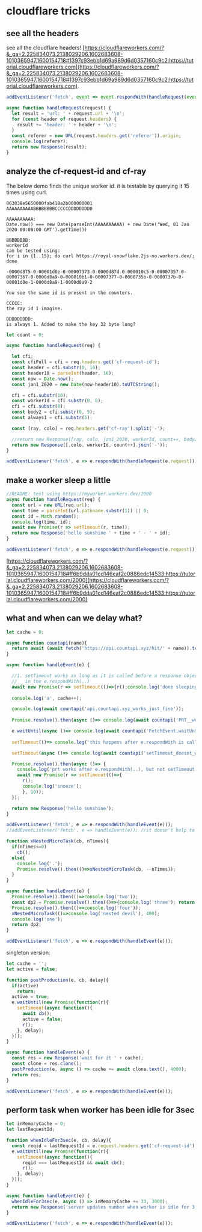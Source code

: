 # cloudflare tricks

## see all the headers

see all the cloudflare headers! [https://cloudflareworkers.com/?&_ga=2.225834073.2138029206.1602683608-1010365947.1600154718#1397c93ebb1d69a989d6d0357160c9c2:https://tutorial.cloudflareworkers.com](https://cloudflareworkers.com/?&_ga=2.225834073.2138029206.1602683608-1010365947.1600154718#1397c93ebb1d69a989d6d0357160c9c2:https://tutorial.cloudflareworkers.com).

```javascript
addEventListener('fetch', event => event.respondWith(handleRequest(event.request)));

async function handleRequest(request) {
  let result = 'url: ' + request.url + '\n';
  for (const header of request.headers) {
    result += 'header: ' + header + '\n';
  }
  const referer = new URL(request.headers.get('referer')).origin;
  console.log(referer);
  return new Response(result);
}
```
        
## analyze the cf-request-id and cf-ray

The below demo finds the unique worker id. it is testable by querying it 15 times using curl.

```                                                            
063038e5650000fab410a2b000000001
AAAAAAAAAABBBBBBBBCCCCCDDDDDDDDD

AAAAAAAAAA:
Date.now() === new Date(parseInt(AAAAAAAAAA) + new Date('Wed, 01 Jan 2020 00:00:00 GMT').getTime())

BBBBBBBB:
workerId
can be tested using:
for i in {1..15}; do curl https://royal-snowflake.2js-no.workers.dev/; done

-0000d875-0-00001d0e-0-00007373-0-0000d87d-0-000010c5-0-00007357-0-00007367-0-0000d8a9-0-000010b1-0-00007377-0-0000735b-0-0000737b-0-00001d0e-1-0000d8a9-1-0000d8a9-2

You see the same id is present in the counters.

CCCCC:
the ray id I imagine.

DDDDDDDDD:
is always 1. Added to make the key 32 byte long?
```

```javascript
let count = 0;

async function handleRequest(req) {

  let cfi;
  const cfiFull = cfi = req.headers.get('cf-request-id');
  const header = cfi.substr(0, 10);
  const header10 = parseInt(header, 16);
  const now = Date.now();
  const jan1_2020 = new Date(now-header10).toUTCString();

  cfi = cfi.substr(10);
  const workerId = cfi.substr(0, 8);
  cfi = cfi.substr(8);
  const body2 = cfi.substr(0, 5);
  const always1 = cfi.substr(5);

  const [ray, colo] = req.headers.get('cf-ray').split('-');

  //return new Response([ray, colo, jan1_2020, workerId, count++, body2, always1, cfiFull].join('----------------'));
  return new Response([,colo, workerId, count++].join('-'));
}

addEventListener('fetch', e => e.respondWith(handleRequest(e.request)));
```                                               

## make a worker sleep a little

```javascript
//README: test using https://myworker.workers.dev/2000
async function handleRequest(req) {
  const url = new URL(req.url);
  const time = parseInt(url.pathname.substr(1)) || 0;
  const id = Math.random();
  console.log(time, id);
  await new Promise(r => setTimeout(r, time));
  return new Response('hello sunshine ' + time + ' - ' + id);
}

addEventListener('fetch', e => e.respondWith(handleRequest(e.request)));
```

[https://cloudflareworkers.com/?&_ga=2.225834073.2138029206.1602683608-1010365947.1600154718#ff6b9dda01cd146eaf2c0886edc14533:https://tutorial.cloudflareworkers.com/2000](https://cloudflareworkers.com/?&_ga=2.225834073.2138029206.1602683608-1010365947.1600154718#ff6b9dda01cd146eaf2c0886edc14533:https://tutorial.cloudflareworkers.com/2000)

## what and when can we delay what?

```javascript
let cache = 0;

async function countapi(name){
  return await (await fetch('https://api.countapi.xyz/hit/' + name)).text();
}

async function handleEvent(e) {

  //1. setTimeout works as long as it is called before a response object is resolved 
  //   in the e.respondWith(..)
  await new Promise(r => setTimeout(()=>{r();console.log('done sleeping')}, 1500));
  
  console.log('a', cache++);

  console.log(await countapi('api.countapi.xyz_works_just_fine'));
  
  Promise.resolve().then(async ()=> console.log(await countapi('PRT__works')));

  e.waitUntil(async ()=> console.log(await countapi('FetchEvent.waitUntil_doesnt_work')));
  
  setTimeout(()=> console.log('this happens after e.respondWith is called, and then nothing happens.'));

  setTimeout(async ()=> console.log(await countapi('setTimeout_doesnt_work')));

  Promise.resolve().then(async ()=> {
    console.log('prt works after e.respondWith(..), but not setTimeout within such a prt')
    await new Promise(r => setTimeout(()=>{
      r();
      console.log('snooze');
      }, 10));
  });

  return new Response('hello sunshine');
}

addEventListener('fetch', e => e.respondWith(handleEvent(e)));
//addEventListener('fetch', e => handleEvent(e)); //it doesn't help to avoid calling the e.respondWith() neither
```
                                                   
```javascript
function xNestedMicroTask(cb, nTimes){
  if(nTimes<=0)
    cb();
  else{
    console.log('.');
    Promise.resolve().then(()=>xNestedMicroTask(cb, --nTimes));
  }
}

async function handleEvent(e) {
  Promise.resolve().then(()=>console.log('two'));
  const dp2 = Promise.resolve().then(()=>{console.log('three'); return new Response('i made you wait for it666')});
  Promise.resolve().then(()=>console.log('four'));
  xNestedMicroTask(()=>console.log('nested devil'), 400);
  console.log('one');
  return dp2;
}

addEventListener('fetch', e => e.respondWith(handleEvent(e)));
```

singleton version:

```javascript
let cache = '';
let active = false;

function postProduction(e, cb, delay){
  if(active) 
    return;
  active = true;
  e.waitUntil(new Promise(function(r){
    setTimeout(async function(){
      await cb();
      active = false;
      r();
    }, delay);
  }));
}

async function handleEvent(e) {
  const res = new Response('wait for it ' + cache);
  const clone = res.clone();
  postProduction(e, async () => cache += await clone.text(), 4000);
  return res;
}

addEventListener('fetch', e => e.respondWith(handleEvent(e)));
```

## perform task when worker has been idle for 3sec

```javascript
let inMemoryCache = 0;
let lastRequestId;

function whenIdleFor3sec(e, cb, delay){
  const reqid = lastRequestId = e.request.headers.get('cf-request-id');
  e.waitUntil(new Promise(function(r){
    setTimeout(async function(){
      reqid === lastRequestId && await cb();
      r();
    }, delay);
  }));
}

async function handleEvent(e) {
  whenIdleFor3sec(e, async () => inMemoryCache += 33, 3000);
  return new Response('server updates number when worker is idle for 3 sec: ' + inMemoryCache);
}

addEventListener('fetch', e => e.respondWith(handleEvent(e)));
```
